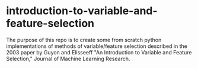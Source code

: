 # introduction-to-variable-and-feature-selection
The purpose of this repo is to create some from scratch python implementations of methods of variable/feature selection described in the 2003 paper by Guyon and Elisseeff "An Introduction to Variable and Feature Selection," Journal of Machine Learning Research.
